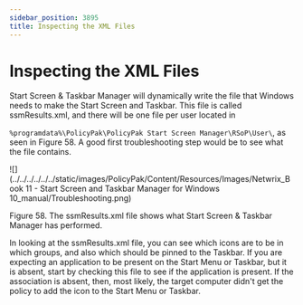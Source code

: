 ```yaml
---
sidebar_position: 3895
title: Inspecting the XML Files
---
```


# Inspecting the XML Files

Start Screen & Taskbar Manager will dynamically write the file that Windows needs to make the Start Screen and Taskbar. This file is called ssmResults.xml, and there will be one file per user located in

`%programdata%\PolicyPak\PolicyPak Start Screen Manager\RSoP\User\`, as seen in Figure 58. A good first troubleshooting step would be to see what the file contains.

![](../../../../../../static/images/PolicyPak/Content/Resources/Images/Netwrix_Book 11 - Start Screen and Taskbar Manager for Windows 10_manual/Troubleshooting.png)

Figure 58. The ssmResults.xml file shows what Start Screen & Taskbar Manager has performed.

In looking at the ssmResults.xml file, you can see which icons are to be in which groups, and also which should be pinned to the Taskbar. If you are expecting an application to be present on the Start Menu or Taskbar, but it is absent, start by checking this file to see if the application is present. If the association is absent, then, most likely, the target computer didn't get the policy to add the icon to the Start Menu or Taskbar.
